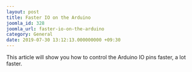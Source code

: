 ```yaml
---
layout: post
title: Faster IO on the Arduino
joomla_id: 328
joomla_url: faster-io-on-the-arduino
category: General
date: 2019-07-30 13:12:13.000000000 +09:30
---
```

This article will show you how to control the Arduino IO pins faster, a lot faster.  
